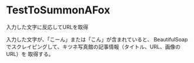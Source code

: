 # TestToSummonAFox
入力した文字に反応してURLを取得

入力した文字が、「こーん」または「こん」が含まれていると、
BeautifulSoapでスクレイピングして、キツネ写真館の記事情報（タイトル、URL、画像のURL）を
取得する。
